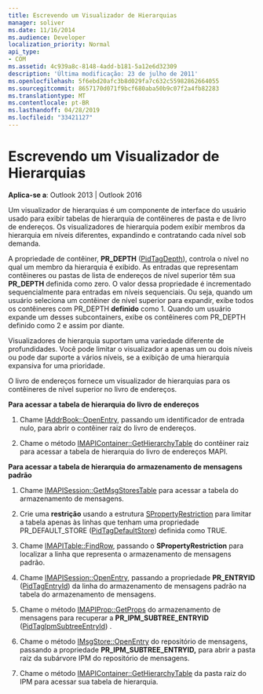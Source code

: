 ```yaml
---
title: Escrevendo um Visualizador de Hierarquias
manager: soliver
ms.date: 11/16/2014
ms.audience: Developer
localization_priority: Normal
api_type:
- COM
ms.assetid: 4c939a8c-8148-4add-b181-5a12e6d32309
description: 'Última modificação: 23 de julho de 2011'
ms.openlocfilehash: 5f6ebd20afc3b8d029fa7c632c55982862664055
ms.sourcegitcommit: 8657170d071f9bcf680aba50b9c07f2a4fb82283
ms.translationtype: MT
ms.contentlocale: pt-BR
ms.lasthandoff: 04/28/2019
ms.locfileid: "33421127"
---
```

# <a name="writing-a-hierarchy-viewer"></a>Escrevendo um Visualizador de Hierarquias

  
  
**Aplica-se a**: Outlook 2013 | Outlook 2016 
  
Um visualizador de hierarquias é um componente de interface do usuário usado para exibir tabelas de hierarquia de contêineres de pasta e de livro de endereços. Os visualizadores de hierarquia podem exibir membros da hierarquia em níveis diferentes, expandindo e contratando cada nível sob demanda.
  
A propriedade de contêiner, **PR_DEPTH** ([PidTagDepth](pidtagdepth-canonical-property.md)), controla o nível no qual um membro da hierarquia é exibido. As entradas que representam contêineres ou pastas de lista de endereços de nível superior têm sua **PR_DEPTH** definida como zero. O valor dessa propriedade é incrementado sequencialmente para entradas em níveis sequenciais. Ou seja, quando um usuário seleciona um contêiner de nível superior para expandir, exibe todos os contêineres com PR_DEPTH **definido** como 1. Quando um usuário expande um desses subcontainers,  exibe os contêineres com PR_DEPTH definido como 2 e assim por diante. 
  
Visualizadores de hierarquia suportam uma variedade diferente de profundidades. Você pode limitar o visualizador a apenas um ou dois níveis ou pode dar suporte a vários níveis, se a exibição de uma hierarquia expansiva for uma prioridade. 
  
O livro de endereços fornece um visualizador de hierarquias para os contêineres de nível superior no livro de endereços. 
  
 **Para acessar a tabela de hierarquia do livro de endereços**
  
1. Chame [IAddrBook::OpenEntry](iaddrbook-openentry.md), passando um identificador de entrada nulo, para abrir o contêiner raiz do livro de endereços.
    
2. Chame o método [IMAPIContainer::GetHierarchyTable](imapicontainer-gethierarchytable.md) do contêiner raiz para acessar a tabela de hierarquia do livro de endereços MAPI. 
    
 **Para acessar a tabela de hierarquia do armazenamento de mensagens padrão**
  
1. Chame [IMAPISession::GetMsgStoresTable](imapisession-getmsgstorestable.md) para acessar a tabela do armazenamento de mensagens. 
    
2. Crie uma **restrição** usando a estrutura [SPropertyRestriction](spropertyrestriction.md) para limitar a tabela apenas às linhas que tenham uma propriedade PR_DEFAULT_STORE ([PidTagDefaultStore](pidtagdefaultstore-canonical-property.md)) definida como TRUE. 
    
3. Chame [IMAPITable::FindRow](imapitable-findrow.md), passando o **SPropertyRestriction** para localizar a linha que representa o armazenamento de mensagens padrão. 
    
4. Chame [IMAPISession::OpenEntry](imapisession-openentry.md), passando a propriedade **PR_ENTRYID** ([PidTagEntryId](pidtagentryid-canonical-property.md)) da linha do armazenamento de mensagens padrão na tabela do armazenamento de mensagens.
    
5. Chame o método [IMAPIProp::GetProps](imapiprop-getprops.md) do armazenamento de mensagens para recuperar a **PR_IPM_SUBTREE_ENTRYID** ([PidTagIpmSubtreeEntryId](pidtagipmsubtreeentryid-canonical-property.md)) .
    
6. Chame o método [IMsgStore::OpenEntry](imsgstore-openentry.md) do repositório de mensagens, passando a propriedade **PR_IPM_SUBTREE_ENTRYID,** para abrir a pasta raiz da subárvore IPM do repositório de mensagens. 
    
7. Chame o método [IMAPIContainer::GetHierarchyTable](imapicontainer-gethierarchytable.md) da pasta raiz do IPM para acessar sua tabela de hierarquia. 
    

